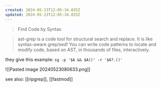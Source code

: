 ```yaml
---
created: 2024-05-23T12:05:34.035Z
updated: 2024-05-23T12:05:34.035Z
---
```

> Find Code by Syntax

> ast-grep is a code tool for structural search and replace. It is like syntax-aware grep/sed! You can write code patterns to locate and modify code, based on AST, in thousands of files, interactively.

they give this example: `sg -p '$A && $A()' -r '$A?.()'`

![[Pasted image 20240523080633.png]]

see also: [[ripgrep]], [[fastmod]]